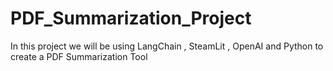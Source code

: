 # PDF_Summarization_Project
 In this project we will be using LangChain , SteamLit , OpenAI and Python to create a PDF Summarization Tool
